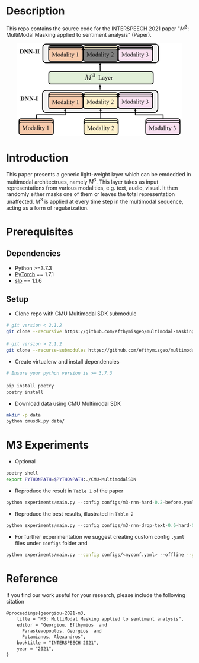 # Description
<!-- <p align="center">
    <img src="https://github.com/georgepar/slp/actions/workflows/ci.yml/badge.svg" />
    <img src="https://github.com/georgepar/slp/actions/workflows/docs.yml/badge.svg" />
    <a href="https://codeclimate.com/github/georgepar/slp/maintainability" alt="Maintainability">
        <img src="https://api.codeclimate.com/v1/badges/d3ad9729ad30aa158737/maintainability" /></a>
    <a href="https://choosealicense.com/licenses/mit/" alt="License: MIT">
        <img src="https://img.shields.io/badge/license-MIT-green.svg" /></a>
    <a href="https://img.shields.io/pypi/pyversions/slp">
        <img alt="Python Version" src="https://img.shields.io/pypi/pyversions/slp" /></a>
    <a href="https://black.readthedocs.io/en/stable/" alt="Code Style: Black">
        <img src="https://img.shields.io/badge/code%20style-black-000000.svg" /></a>
</p>

* **Repo:** [https://github.com/georgepar/slp](https://github.com/georgepar/slp)
* **Documentation:** [https://georgepar.github.io/slp/latest/](https://georgepar.github.io/slp/latest/)


slp is a framework for fast and reproducible development of multimodal models, with emphasis on
NLP models.

It started as a collection of scripts and code I wrote / collected during my PhD and it evolves
accordingly.

As such, the framework is opinionated and it follows a convention over configuration approach. -->

This repo contains the source code for the INTERSPEECH 2021 paper "$M^3$: MultiModal Masking applied to sentiment analysis" (Paper).

<p align="center">
  <img src="./m3.jpg" height="250">
</p>

<!-- This is currently in alpha release under active development, so things may break and new features will be added. -->

# Introduction
This paper presents a generic light-weight layer which can be emdedded in multimodal architectrues, namely $M^3$. This layer takes as input representations from various modalities, e.g. text, audio, visual. It then randomly either masks one of them or leaves the total representation unaffected. $M^3$ is applied at every time step in the multimodal sequence, acting as a form of regularization.


<!-- - [Pytorch Lightning](https://pytorch-lightning.readthedocs.io/en/stable/)
- [huggingface/transformers](https://huggingface.co/transformers/)
- [Wandb](https://wandb.ai/) -->

# Prerequisites
## Dependencies
 - Python >=3.7.3
 - [PyTorch](https://pytorch.org/) == 1.7.1
 - [slp](https://github.com/georgepar/slp) == 1.1.6

## Setup

- Clone repo with CMU Multimodal SDK submodule

```bash
# git version < 2.1.2
git clone --recursive https://github.com/efthymisgeo/multimodal-masking.git

# git version > 2.1.2
git clone --recurse-submodules https://github.com/efthymisgeo/multimodal-masking.git
```

- Create virtualenv and install dependencies

```bash
# Ensure your python version is >= 3.7.3

pip install poetry
poetry install
```

- Download data using CMU Multimodal SDK

```bash
mkdir -p data
python cmusdk.py data/
```


# M3 Experiments

- Optional
```bash
poetry shell
export PYTHONPATH=$PYTHONPATH:./CMU-MultimodalSDK
```
- Reproduce the result in `Table 1` of the paper

```python
python experiments/main.py --config configs/m3-rnn-hard-0.2-before.yaml --m3_sequential --m3_masking --use-mmdrop-before --gpus 1 --offline
```

- Reproduce the best results, illustrated in `Table 2`

```python
python experiments/main.py --config configs/m3-rnn-drop-text-0.6-hard-0.2-before.yaml --m3_sequential --m3_masking --use-mmdrop-before --gpus 1 --offline
```
- For further experimentation we suggest creating custom config `.yaml` files under `configs` folder and

```bash
python experiments/main.py --config configs/<myconf.yaml> --offline --gpus 1
```



# Reference

If you find our work useful for your research, please include the following citation

```
@proceedings{georgiou-2021-m3,
    title = "M3: MultiModal Masking applied to sentiment analysis",
    editor = "Georgiou, Efthymios  and
      Paraskevopoulos, Georgios  and
      Potamianos, Alexandros",
    booktitle = "INTERSPEECH 2021",
    year = "2021",
}
```


<!-- ## TODOs -->

<!-- * Optuna integration for hyperparameter tuning
* Add dataloaders for popular multimodal datasets
* Add multimodal architectures
* Add RIM, DNC and Kanerva machine implementations
* Write unit tests -->
